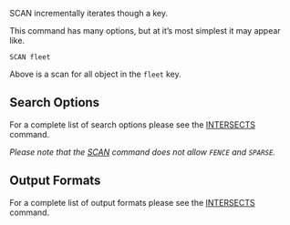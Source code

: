 <!--
layout:  index.html
title:   SCAN - Tile38
class:   command
command: scan
-->

SCAN incrementally iterates though a key.

This command has many options, but at it’s most simplest it may appear like.

```tile38
SCAN fleet
```

Above is a scan for all object in the `fleet` key.

## Search Options

For a complete list of search options please see the [INTERSECTS](/commands/intersects#search-options) command.

*Please note that the [SCAN](/commands/scan) command does not allow `FENCE` and `SPARSE`.*

## Output Formats

For a complete list of output formats please see the [INTERSECTS](/commands/intersects#output-formats) command.
